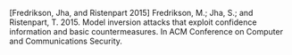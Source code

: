 [Fredrikson, Jha, and Ristenpart 2015] Fredrikson, M.; Jha, S.; and Ristenpart, T. 2015. Model inversion attacks that exploit confidence information and basic countermeasures. In ACM Conference on Computer and Communications Security.